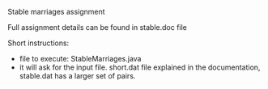 Stable marriages assignment

Full assignment details can be found in stable.doc file

Short instructions:
- file to execute: StableMarriages.java
- it will ask for the input file. short.dat file explained in the documentation, stable.dat has a larger set of pairs.
